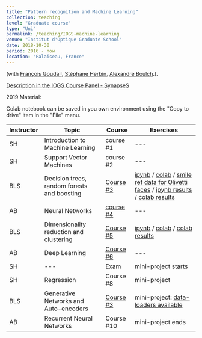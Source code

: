 ```yaml
---
title: "Pattern recognition and Machine Learning"
collection: teaching
level: "Graduate course"
type: "Uni"
permalink: /teaching/IOGS-machine-learning
venue: "Institut d'Optique Graduate School"
date: 2018-10-30
period: 2016 - now
location: "Palaiseau, France"
---
```


(with [François Goudail](https://www.lcf.institutoptique.fr/lcf-en/Groupes-de-recherche/SPIM/Membres/Permanents/Francois-Goudail), [Stéphane Herbin](http://www.onera.fr/fr/staff/stephane-herbin), [Alexandre Boulch](https://aboulch.github.io).).

[Description in the IOGS Course Panel - SynapseS](https://synapses.institutoptique.fr/catalogue/2018-2019/ue/832/9P441SCI-apprentissage-et-reconnaissance-de-formes)

2019 Material:

Colab notebook can be saved in you own environment using the "Copy to drive" item in the "File" menu.

| Instructor | Topic | Course | Exercises |
| --- | --- | --- | --- |
| SH | Introduction to Machine Learning | course #1 | --- |
| SH | Support Vector Machines | course #2 | --- |
| BLS | Decision trees, random forests and boosting | [Course #3](../courses/IOGS_ARF_2019_App_03_arbres_et_ensembles.pdf) | [ipynb](../courses/IOGS_ARF_TP_tree_and_forest.ipynb) / [colab](https://colab.research.google.com/drive/1xWN7E10pUTg7bPYoz3q1xRda5JRpYamK) / [smile ref data for Olivetti faces](../courses/results-smile-GT-BLS.xml) / [ipynb results](../courses/IOGS_ARF_TP_RESULT_tree_and_forest.ipynb) / [colab results](https://colab.research.google.com/drive/16xuX62nuaSPsFcivHwdC3hk5y1sCTuXk) |
| AB | Neural Networks | [course #4](http://www.boulch.eu/teaching/iogs-rdf) | --- |
| BLS | Dimensionality reduction and clustering | [Course #5](../courses/IOGS_ARF_2019_App_04_PCA_clustering.pdf) | [ipynb](../IOGS_ARF_TP_courses/pca_and_clustering.ipynb) / [colab](https://colab.research.google.com/drive/1HYnfKn4S-EMGbuaJviFMx9NQ4Q71ZhU6) / [colab results](https://colab.research.google.com/drive/14XYlnEyJw5z5aAVvHkPI8Mp1TXlM-DUv) |
| AB | Deep Learning | [Course #6](http://www.boulch.eu/teaching/iogs-rdf) | --- |
| SH | --- | Exam | mini-project starts |
| SH | Regression | Course #8 | mini-project |
| BLS | Generative Networks and Auto-encoders | [Course #3](../courses/IOGS_ARF_2019_App_09_AE_GANs.pdf) | mini-project: [data-loaders available](http://www.boulch.eu/teaching/iogs-rdf) |
| AB | Recurrent Neural Networks | Course #10 | mini-project ends |


